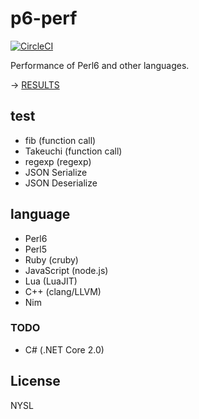 # p6-perf

[![CircleCI](https://circleci.com/gh/Narazaka/p6-perf/tree/master.svg?style=svg)](https://circleci.com/gh/Narazaka/p6-perf/tree/master)

Performance of Perl6 and other languages.

-> [RESULTS](https://narazaka.github.io/p6-perf/)

## test

- fib (function call)
- Takeuchi (function call)
- regexp (regexp)
- JSON Serialize
- JSON Deserialize

## language

- Perl6
- Perl5
- Ruby (cruby)
- JavaScript (node.js)
- Lua (LuaJIT)
- C++ (clang/LLVM)
- Nim

### TODO

- C# (.NET Core 2.0)

## License

NYSL
